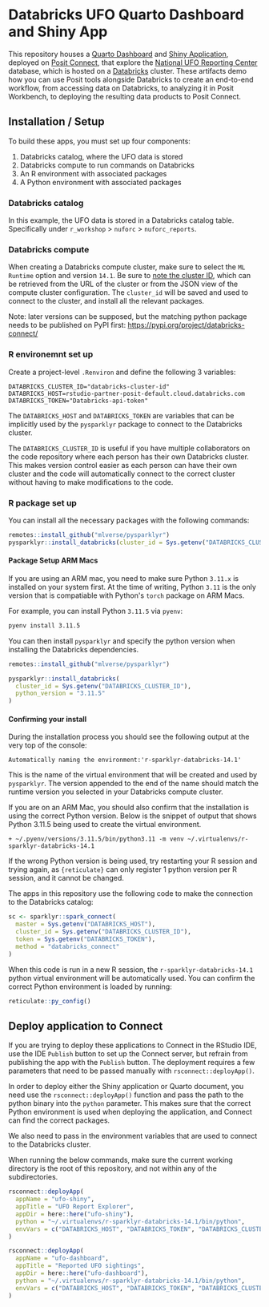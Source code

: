 # Databricks UFO Quarto Dashboard and Shiny App

This repository houses a
[Quarto Dashboard](https://quarto.org/docs/dashboards/)
and
[Shiny Application](https://shiny.posit.co/),
deployed on [Posit Connect](https://posit.co/products/enterprise/connect/),
that explore the [National UFO Reporting Center](http://www.nuforc.org/) database, which is
hosted on a [Databricks](https://databricks.com/) cluster. These artifacts demo how you can use Posit tools alongside Databricks to create an end-to-end workflow, from accessing data on Databricks, to analyzing it in Posit Workbench, to deploying the resulting data products to Posit Connect.

## Installation / Setup

To build these apps, you must set up four components:

1. Databricks catalog, where the UFO data is stored
2. Databricks compute to run commands on Databricks
3. An R environment with associated packages
4. A Python environment with associated packages

### Databricks catalog

In this example, the UFO data is stored in a Databricks catalog table.
Specifically under `r_workshop` > `nuforc` > `nuforc_reports`.

### Databricks compute

When creating a Databricks compute cluster,
make sure to select the `ML Runtime` option and version `14.1`.
Be sure to [note the cluster ID](https://docs.databricks.com/en/workspace/workspace-details.html#cluster-url-and-id), which can be retrieved from the URL of the cluster or from the JSON view of the
compute cluster configuration.
The `cluster_id` will be saved and used to connect to the cluster,
and install all the relevant packages.

Note: later versions can be supposed,
but the matching python package needs to be published on PyPI first: <https://pypi.org/project/databricks-connect/>

### R environemnt set up

Create a project-level `.Renviron` and define the following 3 variables:

```
DATABRICKS_CLUSTER_ID="databricks-cluster-id"
DATABRICKS_HOST=rstudio-partner-posit-default.cloud.databricks.com
DATABRICKS_TOKEN="Databricks-api-token"
```

The `DATABRICKS_HOST` and `DATABRICKS_TOKEN` are variables that can be implicitly used
by the `pysparklyr` package to connect to the Databricks cluster.

The `DATABRICKS_CLUSTER_ID` is useful if you have multiple collaborators on the code repository
where each person has their own Databricks cluster.
This makes version control easier as each person can have their own cluster and
the code will automatically connect to the correct cluster
without having to make modifications to the code.

### R package set up

You can install all the necessary packages with the following commands:

```r
remotes::install_github("mlverse/pysparklyr")
pysparklyr::install_databricks(cluster_id = Sys.getenv("DATABRICKS_CLUSTER_ID"))
```

#### Package Setup ARM Macs

If you are using an ARM mac,
you need to make sure Python `3.11.x` is installed on your system first.
At the time of writing, Python `3.11` is the only version that is compatiable with Python's `torch` package
on ARM Macs.

For example, you can install Python `3.11.5` via `pyenv`:

```bash
pyenv install 3.11.5
```

You can then install `pysparklyr` and specify the python version when installing the Databricks dependencies.

```r
remotes::install_github("mlverse/pysparklyr")

pysparklyr::install_databricks(
  cluster_id = Sys.getenv("DATABRICKS_CLUSTER_ID"),
  python_version = "3.11.5"
)
```

#### Confirming your install

During the installation process you should see the following output at the very top of the console:

```
Automatically naming the environment:'r-sparklyr-databricks-14.1'
```

This is the name of the virtual environment that will be created and used by `pysparklyr`.
The version appended to the end of the name should match the runtime version you selected in your
Databricks compute cluster.

If you are on an ARM Mac, you should also confirm that the installation is using the correct Python version.
Below is the snippet of output that shows Python 3.11.5 being used to create the virtual environment.

```
+ ~/.pyenv/versions/3.11.5/bin/python3.11 -m venv ~/.virtualenvs/r-sparklyr-databricks-14.1
```

If the wrong Python version is being used,
try restarting your R session and trying again,
as `{reticulate}` can only register 1 python version per R session,
and it cannot be changed.

The apps in this repository use the following code to make the connection to the Databricks catalog:

```r
sc <- sparklyr::spark_connect(
  master = Sys.getenv("DATABRICKS_HOST"),
  cluster_id = Sys.getenv("DATABRICKS_CLUSTER_ID"),
  token = Sys.getenv("DATABRICKS_TOKEN"),
  method = "databricks_connect"
)
```

When this code is run in a new R session,
the `r-sparklyr-databricks-14.1` python virtual environment will be automatically used.
You can confirm the correct Python environment is loaded by running:

```r
reticulate::py_config()
```

## Deploy application to Connect

If you are trying to deploy these applications to Connect in the RStudio IDE,
use the IDE `Publish` button to set up the Connect server, but refrain from publishing the app with the `Publish` button. The deployment requires a few parameters that need to be passed manually with `rsconnect::deployApp()`.

In order to deploy either the Shiny application or Quarto document,
you need use the `rsconnect::deployApp()` function and
pass the path to the python binary into the `python` parameter.
This makes sure that the correct Python environment is used when deploying the application,
and Connect can find the correct packages.

We also need to pass in the environment variables that are used to connect to the Databricks cluster.

When running the below commands,
make sure the current working directory is the root of this repository,
and not within any of the subdirectories.

```r
rsconnect::deployApp(
  appName = "ufo-shiny",
  appTitle = "UFO Report Explorer",
  appDir = here::here("ufo-shiny"),
  python = "~/.virtualenvs/r-sparklyr-databricks-14.1/bin/python",
  envVars = c("DATABRICKS_HOST", "DATABRICKS_TOKEN", "DATABRICKS_CLUSTER_ID")
)
```

```r
rsconnect::deployApp(
  appName = "ufo-dashboard",
  appTitle = "Reported UFO sightings",
  appDir = here::here("ufo-dashboard"),
  python = "~/.virtualenvs/r-sparklyr-databricks-14.1/bin/python",
  envVars = c("DATABRICKS_HOST", "DATABRICKS_TOKEN", "DATABRICKS_CLUSTER_ID")
)
```
